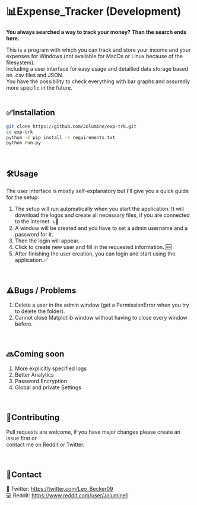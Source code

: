 # :bar_chart:Expense_Tracker (Development)

<b>You always searched a way to track your money? Than the search ends here. </b>

This is a program with which you can track and store your income and your expenses for Windows (not available for MacOs or Linux because of the filesystem). <br>
Including a user interface for easy usage and detailled data storage based on .csv files and JSON.
<br>You have the possibility to check everything with bar graphs and assuredly more specific in the future.  
<br>

## :white_check_mark:Installation 

```bash
git clone https://github.com/Jolumine/exp-trk.git
cd exp-trk
python -m pip install -r requirements.txt
python run.py
```
<br>

## :hammer_and_wrench:Usage

The user interface is mostly self-explanatory but I'll give you a quick guide for the setup: 
<br>

1. The setup will run automatically when you start the application. It will download the logos and create all necessary files, if you are connected to the internet. :arrow_heading_down::file_folder:
2. A window will be created and you have to set a admin username and a password for it. 
3. Then the login will appear. 
4. Click to create new user and fill in the requested information. :new:
5. After finishing the user creation, you can login and start using the application.:white_check_mark:

<br>

## :warning:Bugs / Problems

1. Delete a user in the admin window (get a PermissionError when you try to delete the folder).
2. Cannot close Matplotlib window without having to close every window before.
   
<br>

## :soon:Coming soon

1. More explicitly specified logs 
2. Better Analytics
3. Password Encryption
4. Global and private Settings

<br>

## :wrench:Contributing 

Pull requests are welcome, if you have major changes please create an issue first or <br>contact me on Reddit or Twitter.

<br>

## :link:Contact

:iphone:  Twitter: https://twitter.com/Leo_Becker09 <br>
:computer: Reddit: https://www.reddit.com/user/Jolumine1